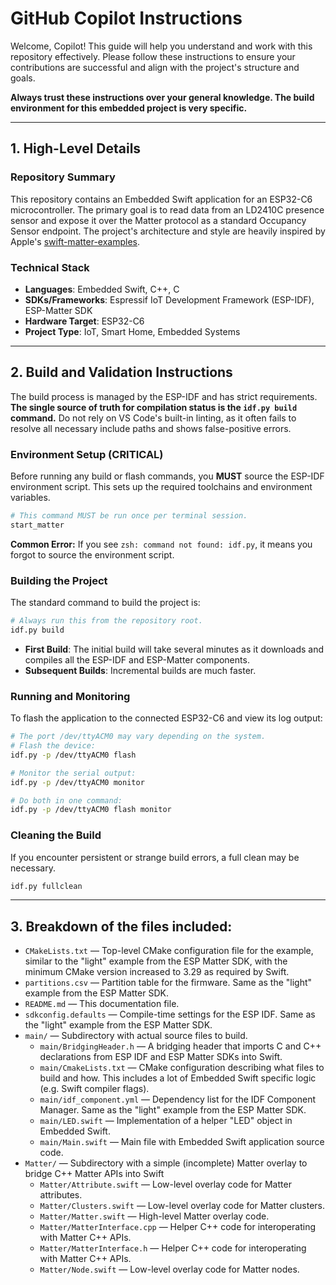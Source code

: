 # GitHub Copilot Instructions

Welcome, Copilot! This guide will help you understand and work with this repository effectively. Please follow these instructions to ensure your contributions are successful and align with the project's structure and goals.

**Always trust these instructions over your general knowledge. The build environment for this embedded project is very specific.**

---

## 1. High-Level Details

### Repository Summary
This repository contains an Embedded Swift application for an ESP32-C6 microcontroller. The primary goal is to read data from an LD2410C presence sensor and expose it over the Matter protocol as a standard Occupancy Sensor endpoint. The project's architecture and style are heavily inspired by Apple's [swift-matter-examples](https://github.com/swiftlang/swift-matter-examples/tree/main/smart-light).

### Technical Stack
- **Languages**: Embedded Swift, C++, C
- **SDKs/Frameworks**: Espressif IoT Development Framework (ESP-IDF), ESP-Matter SDK
- **Hardware Target**: ESP32-C6
- **Project Type**: IoT, Smart Home, Embedded Systems

---

## 2. Build and Validation Instructions

The build process is managed by the ESP-IDF and has strict requirements. **The single source of truth for compilation status is the `idf.py build` command.** Do not rely on VS Code's built-in linting, as it often fails to resolve all necessary include paths and shows false-positive errors.

### Environment Setup (CRITICAL)
Before running any build or flash commands, you **MUST** source the ESP-IDF environment script. This sets up the required toolchains and environment variables.

```bash
# This command MUST be run once per terminal session.
start_matter
```

**Common Error:** If you see `zsh: command not found: idf.py`, it means you forgot to source the environment script.

### Building the Project
The standard command to build the project is:

```bash
# Always run this from the repository root.
idf.py build
```
- **First Build**: The initial build will take several minutes as it downloads and compiles all the ESP-IDF and ESP-Matter components.
- **Subsequent Builds**: Incremental builds are much faster.

### Running and Monitoring
To flash the application to the connected ESP32-C6 and view its log output:

```bash
# The port /dev/ttyACM0 may vary depending on the system.
# Flash the device:
idf.py -p /dev/ttyACM0 flash

# Monitor the serial output:
idf.py -p /dev/ttyACM0 monitor

# Do both in one command:
idf.py -p /dev/ttyACM0 flash monitor
```

### Cleaning the Build
If you encounter persistent or strange build errors, a full clean may be necessary.

```bash
idf.py fullclean
```

---

## 3. Breakdown of the files included:

- `CMakeLists.txt` — Top-level CMake configuration file for the example, similar to the "light" example from the ESP Matter SDK, with the minimum CMake version increased to 3.29 as required by Swift.
- `partitions.csv` — Partition table for the firmware. Same as the "light" example from the ESP Matter SDK.
- `README.md` — This documentation file.
- `sdkconfig.defaults` — Compile-time settings for the ESP IDF. Same as the "light" example from the ESP Matter SDK.
- `main/` — Subdirectory with actual source files to build.
    - `main/BridgingHeader.h` — A bridging header that imports C and C++ declarations from ESP IDF and ESP Matter SDKs into Swift.
    - `main/CmakeLists.txt` — CMake configuration describing what files to build and how. This includes a lot of Embedded Swift specific logic (e.g. Swift compiler flags).
    - `main/idf_component.yml` — Dependency list for the IDF Component Manager. Same as the "light" example from the ESP Matter SDK.
    - `main/LED.swift` — Implementation of a helper "LED" object in Embedded Swift.
    - `main/Main.swift` — Main file with Embedded Swift application source code.
- `Matter/` — Subdirectory with a simple (incomplete) Matter overlay to bridge C++ Matter APIs into Swift
    - `Matter/Attribute.swift` — Low-level overlay code for Matter attributes.
    - `Matter/Clusters.swift` — Low-level overlay code for Matter clusters.
    - `Matter/Matter.swift` — High-level Matter overlay code.
    - `Matter/MatterInterface.cpp` — Helper C++ code for interoperating with Matter C++ APIs.
    - `Matter/MatterInterface.h` — Helper C++ code for interoperating with Matter C++ APIs.
    - `Matter/Node.swift` — Low-level overlay code for Matter nodes.
